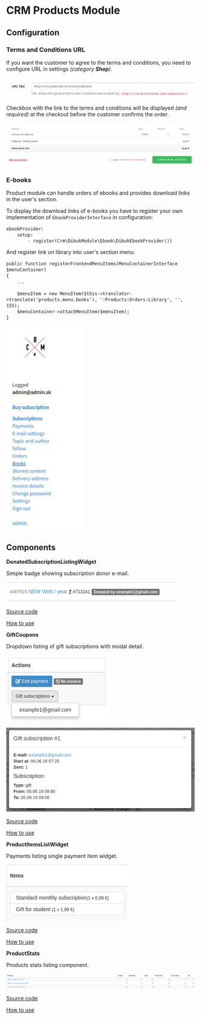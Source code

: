 # CRM Products Module

## Configuration

### Terms and Conditions URL

If you want the customer to agree to the terms and conditions, you need to configure URL in settings _(category **Shop**)_.

![Terms and conditions URL - settings](docs/terms-and-conditions_-_configuration.png "Terms and conditions URL - settings")

Checkbox with the link to the terms and conditions will be displayed _(and required)_ at the checkout before the customer confirms the order.

![Terms and conditions URL - displayed at checkout](docs/terms-and-conditions_-_checkout.png "Terms and conditions URL - displayed at checkout")

### E-books

Product module can handle orders of ebooks and provides download links in the user's section.

To display the download links of e-books you have to register your own implementation of `EbookProviderInterface` in configuration:

```
ebookProvider:
    setup:
        - register(Crm\DibukModule\Ebook\DibukEbookProvider())
```

And register link on library into user's section menu:

```
public function registerFrontendMenuItems(MenuContainerInterface $menuContainer)
{
    ...
    
    $menuItem = new MenuItem($this->translator->translate('products.menu.books'), ':Products:Orders:Library', '', 155);
    $menuContainer->attachMenuItem($menuItem);
}
```

![Books library link](docs/books-library-link.png "Books library link")

## Components

**DonatedSubscriptionListingWidget**

Simple badge showing subscription donor e-mail.

![alt text](docs/donated_by.png "DonatedSubscriptionListingWidget")

[Source code](https://github.com/remp2020/crm-products-module/blob/c8d80062b7f3cb355489327e17b0b40a69d89562/src/components/DonatedSubscriptionListingWidget/DonatedSubscriptionListingWidget.php#L1)

[How to use](https://github.com/remp2020/crm-products-module/blob/c8d80062b7f3cb355489327e17b0b40a69d89562/src/ProductsModule.php#L234)

**GiftCoupons**

Dropdown listing of gift subscriptions with modal detail.

![alt text](docs/gift_subscriptions_1.png "GiftCoupons")

![alt text](docs/gift_subscriptions_2.png "GiftCoupons")

[Source code](https://github.com/remp2020/crm-products-module/blob/c8d80062b7f3cb355489327e17b0b40a69d89562/src/components/GiftCoupons/GiftCoupons.php#L1)

[How to use](https://github.com/remp2020/crm-products-module/blob/c8d80062b7f3cb355489327e17b0b40a69d89562/src/ProductsModule.php#L229)

**ProductItemsListWidget**

Payments listing single payment item widget.

![alt text](docs/payment_items.png "ProductItemsListWidget")

[Source code](https://github.com/remp2020/crm-products-module/blob/c8d80062b7f3cb355489327e17b0b40a69d89562/src/components/PaymentItemsListWidget/ProductItemsListWidget.php#L1)

[How to use](https://github.com/remp2020/crm-products-module/blob/c8d80062b7f3cb355489327e17b0b40a69d89562/src/ProductsModule.php#L225)

**ProductStats**

Products stats listing component.

![alt text](docs/product_stats_table.png "ProductStats")

[Source code](https://github.com/remp2020/crm-products-module/blob/c8d80062b7f3cb355489327e17b0b40a69d89562/src/components/ProductsStats/ProductStats.php#L1)

[How to use](https://github.com/remp2020/crm-products-module/blob/c8d80062b7f3cb355489327e17b0b40a69d89562/src/presenters/DashboardPresenter.php#L69)

